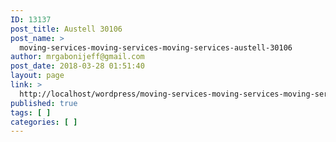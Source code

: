 ```yaml
---
ID: 13137
post_title: Austell 30106
post_name: >
  moving-services-moving-services-moving-services-austell-30106
author: mrgabonijeff@gmail.com
post_date: 2018-03-28 01:51:40
layout: page
link: >
  http://localhost/wordpress/moving-services-moving-services-moving-services-austell-30106/
published: true
tags: [ ]
categories: [ ]
---
```

